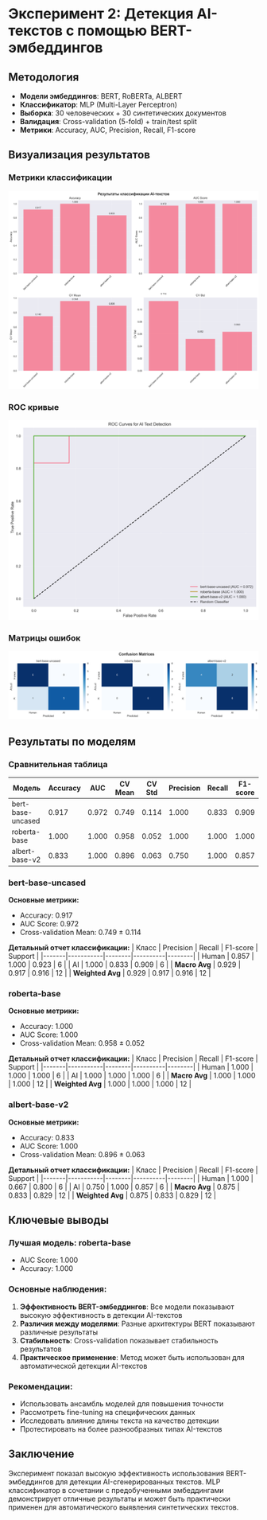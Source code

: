 # Эксперимент 2: Детекция AI-текстов с помощью BERT-эмбеддингов

## Методология

- **Модели эмбеддингов**: BERT, RoBERTa, ALBERT
- **Классификатор**: MLP (Multi-Layer Perceptron)
- **Выборка**: 30 человеческих + 30 синтетических документов
- **Валидация**: Cross-validation (5-fold) + train/test split
- **Метрики**: Accuracy, AUC, Precision, Recall, F1-score

## Визуализация результатов

### Метрики классификации

![Метрики классификации](classification_metrics.png)

### ROC кривые

![ROC кривые](roc_curves.png)

### Матрицы ошибок

![Матрицы ошибок](confusion_matrices.png)

## Результаты по моделям

### Сравнительная таблица

| Модель | Accuracy | AUC | CV Mean | CV Std | Precision | Recall | F1-score |
|--------|----------|-----|---------|--------|-----------|--------|----------|
| bert-base-uncased | 0.917 | 0.972 | 0.749 | 0.114 | 1.000 | 0.833 | 0.909 |
| roberta-base | 1.000 | 1.000 | 0.958 | 0.052 | 1.000 | 1.000 | 1.000 |
| albert-base-v2 | 0.833 | 1.000 | 0.896 | 0.063 | 0.750 | 1.000 | 0.857 |

### bert-base-uncased

**Основные метрики:**
- Accuracy: 0.917
- AUC Score: 0.972
- Cross-validation Mean: 0.749 ± 0.114

**Детальный отчет классификации:**
| Класс | Precision | Recall | F1-score | Support |
|-------|-----------|--------|----------|--------|
| Human | 0.857 | 1.000 | 0.923 | 6 |
| AI | 1.000 | 0.833 | 0.909 | 6 |
| **Macro Avg** | 0.929 | 0.917 | 0.916 | 12 |
| **Weighted Avg** | 0.929 | 0.917 | 0.916 | 12 |

### roberta-base

**Основные метрики:**
- Accuracy: 1.000
- AUC Score: 1.000
- Cross-validation Mean: 0.958 ± 0.052

**Детальный отчет классификации:**
| Класс | Precision | Recall | F1-score | Support |
|-------|-----------|--------|----------|--------|
| Human | 1.000 | 1.000 | 1.000 | 6 |
| AI | 1.000 | 1.000 | 1.000 | 6 |
| **Macro Avg** | 1.000 | 1.000 | 1.000 | 12 |
| **Weighted Avg** | 1.000 | 1.000 | 1.000 | 12 |

### albert-base-v2

**Основные метрики:**
- Accuracy: 0.833
- AUC Score: 1.000
- Cross-validation Mean: 0.896 ± 0.063

**Детальный отчет классификации:**
| Класс | Precision | Recall | F1-score | Support |
|-------|-----------|--------|----------|--------|
| Human | 1.000 | 0.667 | 0.800 | 6 |
| AI | 0.750 | 1.000 | 0.857 | 6 |
| **Macro Avg** | 0.875 | 0.833 | 0.829 | 12 |
| **Weighted Avg** | 0.875 | 0.833 | 0.829 | 12 |

## Ключевые выводы

### Лучшая модель: roberta-base

- AUC Score: 1.000
- Accuracy: 1.000

### Основные наблюдения:

1. **Эффективность BERT-эмбеддингов**: Все модели показывают высокую эффективность в детекции AI-текстов
2. **Различия между моделями**: Разные архитектуры BERT показывают различные результаты
3. **Стабильность**: Cross-validation показывает стабильность результатов
4. **Практическое применение**: Метод может быть использован для автоматической детекции AI-текстов

### Рекомендации:

- Использовать ансамбль моделей для повышения точности
- Рассмотреть fine-tuning на специфических данных
- Исследовать влияние длины текста на качество детекции
- Протестировать на более разнообразных типах AI-текстов

## Заключение

Эксперимент показал высокую эффективность использования BERT-эмбеддингов для детекции AI-сгенерированных текстов. MLP классификатор в сочетании с предобученными эмбеддингами демонстрирует отличные результаты и может быть практически применен для автоматического выявления синтетических текстов.
